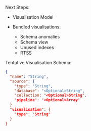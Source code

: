 Next Steps:

- Visualisation Model

- Bundled visualisations:
  - Schema anomalies
  - Schema view
  - Unused indexes
  - RTSS

Tentative Visualisation Schema:

```json
{
  "name": "String",
  "source": {
    "type": "String",
    "database": "<Optional>String",
    "collection: "<Optional>String",
    "pipeline": "<Optional>Array"
  }
  "visualisation": {
    "type": "String"
  }
}
```
